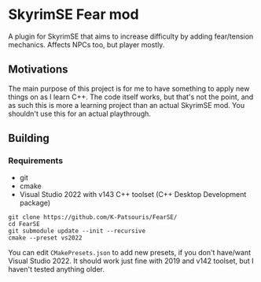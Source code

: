 # SkyrimSE Fear mod

A plugin for SkyrimSE that aims to increase difficulty by adding fear/tension mechanics.
Affects NPCs too, but player mostly.

## Motivations

The main purpose of this project is for me to have something to apply new things on as I learn C++.
The code itself works, but that's not the point, and as such this is more a learning project than an actual SkyrimSE mod. You shouldn't use this for an actual playthrough.

## Building

### Requirements

- git
- cmake
- Visual Studio 2022 with v143 C++ toolset (C++ Desktop Development package)

```
git clone https://github.com/K-Patsouris/FearSE/
cd FearSE
git submodule update --init --recursive
cmake --preset vs2022
```

You can edit `CMakePresets.json` to add new presets, if you don't have/want Visual Studio 2022.
It should work just fine with 2019 and v142 toolset, but I haven't tested anything older.
